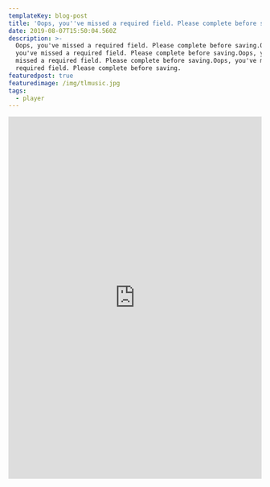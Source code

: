 ```yaml
---
templateKey: blog-post
title: 'Oops, you''ve missed a required field. Please complete before saving.'
date: 2019-08-07T15:50:04.560Z
description: >-
  Oops, you've missed a required field. Please complete before saving.Oops,
  you've missed a required field. Please complete before saving.Oops, you've
  missed a required field. Please complete before saving.Oops, you've missed a
  required field. Please complete before saving.
featuredpost: true
featuredimage: /img/tlmusic.jpg
tags:
  - player
---
```

<iframe frameborder="0" width="100%" height="720px" src="https://play.webvideocore.net/popapp.php?l=618&w=720&h=800&p=85nmy2qcg4kkgsg&title=Timeline+Music+main+channel&bgcolor1=%23ffffff&bgcolor2=%23e0e0e0&hide_playlist=1&hide_description=1&hide_live_chat=&layout=default&is_inversed=&theme=light&image=&use_html5=1&live_id=2dduo643aqtc&sel_playlist=&sel_multiplaylist=&is_responsive=1&is_vertical=&one_thumb_per_row=&thumbs_size=medium&disable_hash=1&skinAlpha=50&colorBase=%23202020&colorIcon=%23ffffff&colorHighlight=%235cbbf5&fs_popin=&start_volume=100&close_button=&player_align=NONE&player_bar=1&auto_play=&auto_hide_player_controls=1&chat_position=1&description_position=&playlist_position=&allow_fullscreen=1&player_start_volume=100&widget_height_behavior=0&template_published_fields=-1" allowfullscreen></iframe>
